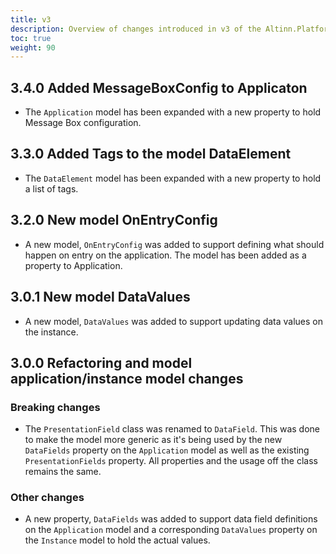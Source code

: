 ```yaml
---
title: v3
description: Overview of changes introduced in v3 of the Altinn.Platform.Storage.Interface package.
toc: true
weight: 90
---
```


## 3.4.0 Added MessageBoxConfig to Applicaton

- The `Application` model has been expanded with a new property to hold Message Box configuration.

## 3.3.0 Added Tags to the model DataElement

- The `DataElement` model has been expanded with a new property to hold a list of tags.

## 3.2.0 New model OnEntryConfig

- A new model, `OnEntryConfig` was added to support defining what should happen on entry on the application. The model has been added as a property to Application.

## 3.0.1 New model DataValues

- A new model, `DataValues` was added to support updating data values on the instance.

## 3.0.0 Refactoring and model application/instance model changes

### Breaking changes
- The `PresentationField` class was renamed to `DataField`.
  This was done to make the model more generic as it's being used by the new `DataFields` property on the `Application` model as well as the existing `PresentationFields` property. All properties and the usage off the class remains the same.

### Other changes
- A new property, `DataFields` was added to support data field definitions on the `Application` model and a corresponding `DataValues` property on the `Instance` model to hold the actual values.
